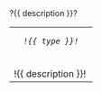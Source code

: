 <table width="100%">
  <tbody>
    <tr><td height="50" align="left" valign="middle" nowrap><em><code>  !{{ type }}!  </code></em></td></tr>
    ?{{ description
      <tr><td align="left" valign="middle"><br>!{{ description }}!<br></td></tr>
    }}?
  </tbody>
</table>
